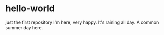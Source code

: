 # hello-world
just the first repository
I'm here, very happy.
It's raining all day.
A common summer day here.
